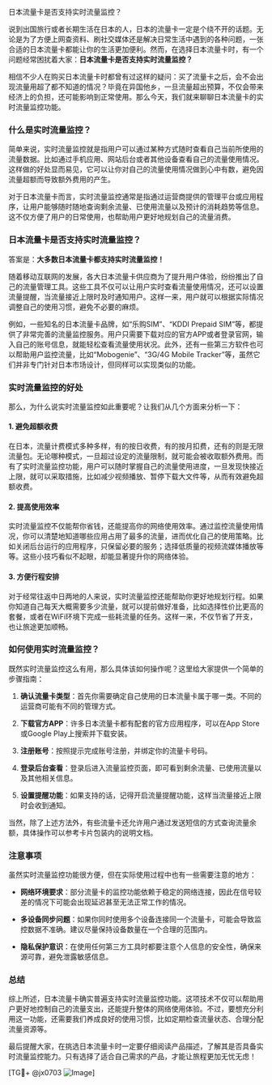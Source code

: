 日本流量卡是否支持实时流量监控？

说到出国旅行或者长期生活在日本的人，日本的流量卡一定是个绕不开的话题。无论是为了方便上网查资料、刷社交媒体还是解决日常生活中遇到的各种问题，一张合适的日本流量卡都能让你的生活更加便利。然而，在选择日本流量卡时，有一个问题经常困扰着大家：**日本流量卡是否支持实时流量监控？**

相信不少人在购买日本流量卡时都曾有过这样的疑问：买了流量卡之后，会不会出现流量用超了都不知道的情况？毕竟在异国他乡，一旦流量超出预算，不仅会带来经济上的负担，还可能影响到正常使用。那么今天，我们就来聊聊日本流量卡的实时流量监控功能。

### 什么是实时流量监控？
简单来说，实时流量监控就是指用户可以通过某种方式随时查看自己当前所使用的流量数据。比如通过手机应用、网站后台或者其他设备查看自己的流量使用情况。这样做的好处显而易见，它可以让你对自己的流量使用情况做到心中有数，避免因流量超额而导致额外费用的产生。

对于日本流量卡而言，实时流量监控通常是指通过运营商提供的管理平台或应用程序，让用户能够随时随地查询剩余流量、已使用流量以及预计的消耗趋势等信息。这不仅方便了用户的日常使用，也帮助用户更好地规划自己的流量消费。

### 日本流量卡是否支持实时流量监控？
答案是：**大多数日本流量卡都支持实时流量监控！**

随着移动互联网的发展，各大日本流量卡供应商为了提升用户体验，纷纷推出了自己的流量管理工具。这些工具不仅可以让用户实时查看流量使用情况，还可以设置流量提醒，当流量接近上限时及时通知用户。这样一来，用户就可以根据实际情况调整自己的使用习惯，避免不必要的麻烦。

例如，一些知名的日本流量卡品牌，如“乐购SIM”、“KDDI Prepaid SIM”等，都提供了非常完善的流量监控服务。用户只需要下载对应的官方APP或者登录官网，输入自己的账号信息，就能轻松查看流量使用状况。此外，还有一些第三方软件也可以帮助用户监控流量，比如“Mobogenie”、“3G/4G Mobile Tracker”等，虽然它们并非专门针对日本市场设计，但同样可以实现类似的功能。

### 实时流量监控的好处
那么，为什么说实时流量监控如此重要呢？让我们从几个方面来分析一下：

#### 1. 避免超额收费
在日本，流量计费模式多种多样，有的按日收费，有的按月扣费，还有的则是无限流量包。无论哪种模式，一旦超过设定的流量限制，就可能会被收取额外费用。而有了实时流量监控功能，用户可以随时掌握自己的流量使用进度，一旦发现快接近上限，就可以采取措施，比如减少视频播放、暂停下载大文件等，从而有效避免超额收费。

#### 2. 提高使用效率
实时流量监控不仅能帮你省钱，还能提高你的网络使用效率。通过监控流量使用情况，你可以清楚地知道哪些应用占用了最多的流量，进而优化自己的使用策略。比如关闭后台运行的应用程序，只保留必要的服务；选择低质量的视频流媒体播放等等。这些小技巧看似不起眼，却能显著提升你的网络体验。

#### 3. 方便行程安排
对于经常往返中日两地的人来说，实时流量监控还能帮助你更好地规划行程。如果你知道自己每天大概需要多少流量，就可以提前做好准备，比如选择性价比更高的套餐，或者在WiFi环境下完成一些耗流量的任务。这样一来，不仅节省了开支，也让旅途更加顺畅。

### 如何使用实时流量监控？
既然实时流量监控这么有用，那么具体该如何操作呢？这里给大家提供一个简单的步骤指南：

1. **确认流量卡类型**：首先你需要确定自己使用的日本流量卡属于哪一类。不同的运营商可能有不同的管理方式。
   
2. **下载官方APP**：许多日本流量卡都有配套的官方应用程序，可以在App Store或Google Play上搜索并下载安装。

3. **注册账号**：按照提示完成账号注册，并绑定你的流量卡号码。

4. **登录后台查看**：登录后进入流量监控页面，即可看到剩余流量、已使用流量以及其他相关信息。

5. **设置提醒功能**：如果支持的话，记得开启流量提醒功能，这样当流量接近上限时会收到通知。

当然，除了上述方法外，有些流量卡还允许用户通过发送短信的方式查询流量余额，具体操作可以参考卡片包装内的说明文档。

### 注意事项
虽然实时流量监控功能很方便，但在实际使用过程中也有一些需要注意的地方：

- **网络环境要求**：部分流量卡的监控功能依赖于稳定的网络连接，因此在信号较差的情况下可能会出现延迟甚至无法正常工作的情况。
  
- **多设备同步问题**：如果你同时使用多个设备连接同一个流量卡，可能会导致监控数据不准确。建议尽量保持设备数量在一个合理的范围内。

- **隐私保护意识**：在使用任何第三方工具时都要注意个人信息的安全性，确保来源可靠，避免泄露敏感信息。

### 总结
综上所述，日本流量卡确实普遍支持实时流量监控功能。这项技术不仅可以帮助用户更好地控制自己的流量支出，还能提升整体的网络使用体验。不过，要想充分利用这一功能，还需要我们养成良好的使用习惯，比如定期检查流量状态、合理分配流量资源等。

最后提醒大家，在挑选日本流量卡时一定要仔细阅读产品描述，了解其是否具备实时流量监控能力。只有选择了适合自己需求的产品，才能让旅程更加无忧无虑！

[TG💪+ @jx0703 ![Image](https://github.com/user-attachments/assets/dbca1d08-cadb-493c-b0ec-ad6f7a83f270)]
